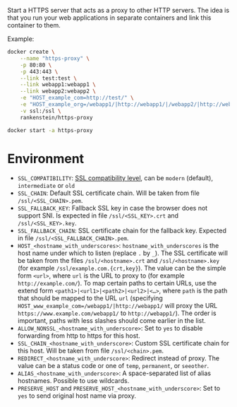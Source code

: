 Start a HTTPS server that acts as a proxy to other HTTP servers. The idea is that you run your web applications in separate containers and link this container to them.

Example:

```bash
docker create \
	--name "https-proxy" \
	-p 80:80 \
	-p 443:443 \
	--link test:test \
	--link webapp1:webapp1 \
	--link webapp2:webapp2 \
	-e "HOST_example_com=http://test/" \
	-e "HOST_example_org=/webapp1/|http://webapp1/|/webapp2/|http://webapp2/" \
	-v ssl:/ssl \
	rankenstein/https-proxy

docker start -a https-proxy
```

Environment
===========

* `SSL_COMPATIBILITY`: [SSL compatibility level](https://wiki.mozilla.org/Security/Server_Side_TLS), can be `modern` (default), `intermediate` or `old`
* `SSL_CHAIN`: Default SSL certificate chain. Will be taken from file `/ssl/<SSL_CHAIN>.pem`.
* `SSL_FALLBACK_KEY`: Fallback SSL key in case the browser does not support SNI. Is expected in file `/ssl/<SSL_KEY>.crt` and `/ssl/<SSL_KEY>.key`.
* `SSL_FALLBACK_CHAIN`: SSL certificate chain for the fallback key. Expected in file `/ssl/<SSL_FALLBACK_CHAIN>.pem`.
* `HOST_<hostname_with_underscores>`: `hostname_with_underscores` is the host name under which to listen (replace `.` by `_`). The SSL certificate will be taken from the files `/ssl/<hostname>.crt` and `/ssl/<hostname>.key` (for example `/ssl/example.com.{crt,key}`). The value can be the simple form `<url>`, where `url` is the URL to proxy to (for example `http://example.com/`). To map certain paths to certain URLs, use the extend form `<path1>|<url1>|<path2>|<url2>|<…>`, where `path` is the path that should be mapped to the URL `url` (specifying `HOST_www_example_com=/webapp1/|http://webapp1/` will proxy the URL `https://www.example.com/webapp1/` to `http://webapp1/`). The order is important, paths with less slashes should come earlier in the list.
* `ALLOW_NONSSL_<hostname_with_underscore>`: Set to `yes` to disable forwarding from http to https for this host.
* `SSL_CHAIN_<hostname_with_underscore>`: Custom SSL certificate chain for this host. Will be taken from file `/ssl/<chain>.pem`.
* `REDIRECT_<hostname_with_underscore>`: Redirect instead of proxy. The value can be a status code or one of `temp`, `permanent`, or `seeother`.
* `ALIAS_<hostname_with_underscore>`: A space-separated list of alias hostnames. Possible to use wildcards.
* `PRESERVE_HOST` and `PRESERVE_HOST_<hostname_with_underscore>`: Set to `yes` to send original host name via proxy.
